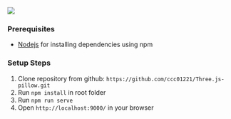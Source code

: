 ![](https://github.com/qandeelabbassi/threejs-3dpillow-creator/pillow.gif)

### Prerequisites  

- [Nodejs](https://nodejs.org/en/download/) for installing dependencies using npm
  
### Setup Steps  
 1. Clone repository from github: `https://github.com/ccc01221/Three.js-pillow.git`
 2. Run `npm install` in root folder
 3. Run `npm run serve`
 4. Open `http://localhost:9000/` in your browser
